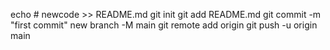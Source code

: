 echo # newcode >> README.md
git init
git add README.md
git commit -m "first commit"
new branch -M main
git remote add origin 
git push -u origin main
